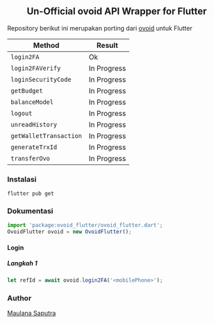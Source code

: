 ## <center>Un-Official ovoid API Wrapper for Flutter</center>
Repository berikut ini merupakan porting dari [ovoid](https://github.com/lintangtimur/ovoid/) untuk Flutter

| Method  | Result  |
|---|---|
| `login2FA`  | Ok |
| `login2FAVerify`  | In Progress |
| `loginSecurityCode`  | In Progress  |
| `getBudget`  | In Progress  |
| `balanceModel`  | In Progress  |
| `logout`  | In Progress  |
| `unreadHistory`  | In Progress  |
| `getWalletTransaction`  | In Progress  |
| `generateTrxId`  | In Progress  |
| `transferOvo`  | In Progress  |

### Instalasi

`flutter pub get`

### Dokumentasi
```js
import 'package:ovoid_flutter/ovoid_flutter.dart';
OvoidFlutter ovoid = new OvoidFlutter();
```
#### Login
##### Langkah 1
```js
let refId = await ovoid.login2FA('<mobilePhone>');
```

### Author

[Maulana Saputra](mailto:maulanasaputra11091082@gmail.com)

